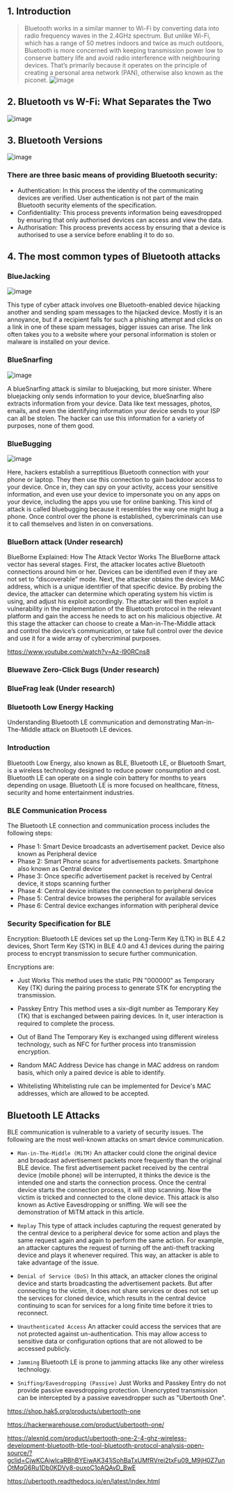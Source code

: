 ## 1. Introduction
> Bluetooth works in a similar manner to Wi-Fi by converting data into radio frequency waves in the 2.4GHz spectrum. But unlike Wi-Fi, which has a range of 50 metres indoors and twice as much outdoors, Bluetooth is more concerned with keeping transmission power low to conserve battery life and avoid radio interference with neighbouring devices. That’s primarily because it operates on the principle of creating a personal area network (PAN), otherwise also known as the piconet.
![image](https://user-images.githubusercontent.com/48615614/158751690-a9232a10-465d-45eb-89ca-3932b1cec367.png)

## 2. Bluetooth vs W-Fi: What Separates the Two
![image](https://user-images.githubusercontent.com/48615614/158752126-bac25086-86d1-4a7a-a039-81c6b2b61126.png)

## 3. Bluetooth Versions
![image](https://user-images.githubusercontent.com/48615614/158752266-50ea4e10-f207-41c9-9d47-603669f4128e.png)

### There are three basic means of providing Bluetooth security:
* Authentication: In this process the identity of the communicating devices are verified. User authentication is not part of the main Bluetooth security elements of the specification.
* Confidentiality: This process prevents information being eavesdropped by ensuring that only authorised devices can access and view the data.
* Authorisation: This process prevents access by ensuring that a device is authorised to use a service before enabling it to do so.

## 4. The most common types of Bluetooth attacks
### BlueJacking
![image](https://user-images.githubusercontent.com/48615614/158753049-014e4618-ad69-448a-897a-8eb234e6e8e7.png)

This type of cyber attack involves one Bluetooth-enabled device hijacking another and sending spam messages to the hijacked device. Mostly it is an annoyance, but if a recipient falls for such a phishing attempt and clicks on a link in one of these spam messages, bigger issues can arise. The link often takes you to a website where your personal information is stolen or malware is installed on your device.

### BlueSnarfing
![image](https://user-images.githubusercontent.com/48615614/158753362-f627511f-21c1-4965-884b-051b1a2d8c50.png)

A blueSnarfing attack is similar to bluejacking, but more sinister. Where bluejacking only sends information to your device, blueSnarfing also extracts information from your device. Data like text messages, photos, emails, and even the identifying information your device sends to your ISP can all be stolen. The hacker can use this information for a variety of purposes, none of them good.

### BlueBugging
![image](https://user-images.githubusercontent.com/48615614/158753521-62e1900f-7425-4b28-9579-c3e0a59d929a.png)

Here, hackers establish a surreptitious Bluetooth connection with your phone or laptop. They then use this connection to gain backdoor access to your device. Once in, they can spy on your activity, access your sensitive information, and even use your device to impersonate you on any apps on your device, including the apps you use for online banking.
This kind of attack is called bluebugging because it resembles the way one might bug a phone. Once control over the phone is established, cybercriminals can use it to call themselves and listen in on conversations.

### BlueBorn attack (Under research)
BlueBorne Explained: How The Attack Vector Works
The BlueBorne attack vector has several stages. First, the attacker locates active Bluetooth connections around him or her. Devices can be identified even if they are not set to “discoverable” mode. Next, the attacker obtains the device’s MAC address, which is a unique identifier of that specific device. By probing the device, the attacker can determine which operating system his victim is using, and adjust his exploit accordingly. The attacker will then exploit a vulnerability in the implementation of the Bluetooth protocol in the relevant platform and gain the access he needs to act on his malicious objective. At this stage the attacker can choose to create a Man-in-The-Middle attack and control the device’s communication, or take full control over the device and use it for a wide array of cybercriminal purposes.

https://www.youtube.com/watch?v=Az-l90RCns8

### Bluewave Zero-Click Bugs (Under research)
### BlueFrag leak (Under research)

### Bluetooth Low Energy Hacking
Understanding Bluetooth LE communication and demonstrating Man-in-The-Middle attack on Bluetooth LE devices.

### Introduction
Bluetooth Low Energy, also known as BLE, Bluetooth LE, or Bluetooth Smart, is a wireless technology designed to
reduce power consumption and cost. Bluetooth LE can operate on a single coin battery for months to years depending
on usage. Bluetooth LE is more focused on healthcare, fitness, security and home entertainment industries.

### BLE Communication Process
The Bluetooth LE connection and communication process includes the following steps:
* Phase 1: Smart Device broadcasts an advertisement packet. Device also known as Peripheral device
* Phase 2: Smart Phone scans for advertisements packets. Smartphone also known as Central device
* Phase 3: Once specific advertisement packet is received by Central device, it stops scanning further
* Phase 4: Central device initiates the connection to peripheral device
* Phase 5: Central device browses the peripheral for available services
* Phase 6: Central device exchanges information with peripheral device

### Security Specification for BLE
Encryption: Bluetooth LE devices set up the Long-Term Key (LTK) in BLE 4.2 devices, Short Term Key (STK) in BLE 4.0 and 4.1 devices during the pairing process to encrypt transmission to secure further communication.

Encryptions are:
* Just Works
This method uses the static PIN "000000" as Temporary Key (TK) during the pairing process to generate STK for encrypting the transmission.

* Passkey Entry
This method uses a six-digit number as Temporary Key (TK) that is exchanged between pairing devices. In it, user interaction is required to complete the process.

* Out of Band
The Temporary Key is exchanged using different wireless technology, such as NFC for further process into transmission encryption.

* Random MAC Address
Device has change in MAC address on random basis, which only a paired device is able to identify.

* Whitelisting
Whitelisting rule can be implemented for Device's MAC addresses, which are allowed to be accepted.


## Bluetooth LE Attacks
BLE communication is vulnerable to a variety of security issues. The following are the most well-known attacks on smart device communication.

* `Man-in-The-Middle (MiTM)`
An attacker could clone the original device and broadcast advertisement packets more frequently than the original BLE device. The first advertisement packet received by the central device (mobile phone) will be interrupted, it thinks the device is the intended one and starts the connection process. Once the central device starts the connection process, it will stop scanning. Now the victim is tricked and connected to the clone device. This attack is also known as Active Eavesdropping or sniffing. We will see the demonstration of MiTM attack in this article.

* `Replay`
This type of attack includes capturing the request generated by the central device to a peripheral device for some action and plays the same request again and again to perform the same action. For example, an attacker captures the request of turning off the anti-theft tracking device and plays it whenever required. This way, an attacker is able to take advantage of the issue.

* `Denial of Service (DoS)`
In this attack, an attacker clones the original device and starts broadcasting the advertisement packets. But after connecting to the victim, it does not share services or does not set up the services for cloned device, which results in the central device continuing to scan for services for a long finite time before it tries to reconnect.

* `Unauthenticated Access`
An attacker could access the services that are not protected against un-authentication. This may allow access to sensitive data or configuration options that are not allowed to be accessed publicly.

* `Jamming`
Bluetooth LE is prone to jamming attacks like any other wireless technology.

* `Sniffing/Eavesdropping (Passive)`
Just Works and Passkey Entry do not provide passive eavesdropping protection. Unencrypted transmission can be intercepted by a passive eavesdropper such as "Ubertooth One".

https://shop.hak5.org/products/ubertooth-one

https://hackerwarehouse.com/product/ubertooth-one/ 

https://alexnld.com/product/ubertooth-one-2-4-ghz-wireless-development-bluetooth-btle-tool-bluetooth-protocol-analysis-open-source/?gclid=CjwKCAjwlcaRBhBYEiwAK341jSohBaTxUMfRVrei2txFu09_M9jH0Z7unOtMqG6Ru1Db0KDVy8-ouxoC1oAQAvD_BwE

https://ubertooth.readthedocs.io/en/latest/index.html
